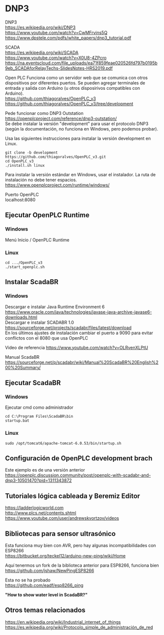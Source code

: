 # DNP3

DNP3  
https://es.wikipedia.org/wiki/DNP3  
https://www.youtube.com/watch?v=CwMFrvins5Q  
https://www.dpstele.com/pdfs/white_papers/dnp3_tutorial.pdf  

SCADA  
https://es.wikipedia.org/wiki/SCADA  
https://www.youtube.com/watch?v=X0U8-4ZPcro  
https://na.eventscloud.com/file_uploads/ea71f859feae020526fd797b0195b9eb_SCADAforRelayTechs-SlidesNotes-HRS2019.pdf  

Open PLC 
Funciona como un servidor web que se comunica con otros dispositivos por diferentes puertos. Se pueden agregar terminales de entrada y salida con Arduino (u otros disposirivos compatibles con Arduino).  
https://github.com/thiagoralves/OpenPLC_v3  
https://github.com/thiagoralves/OpenPLC_v3/tree/development  

Pede funcionar como DNP3 Outstation  
https://openplcproject.com/reference/dnp3-outstation/  
Se debe instalar la versión "development" para usar el protocolo DNP3
(según la documentación, no funciona en Windows, pero podemos probar).

Usa las siguientes instrucciones para instalar la versión development en Linux.  
```
git clone -b development https://github.com/thiagoralves/OpenPLC_v3.git
cd OpenPLC_v3
./install.sh linux
```

Para instalar la versión estándar en Windows, usar el instalador.
La ruta de instalación no debe tener espacios.  
https://www.openplcproject.com/runtime/windows/

Puerto OpenPLC  
localhost:8080  

## Ejecutar OpenPLC Runtime
### Windows
Menú Inicio / OpenPLC Runtime  

### Linux
```
cd .../OpenPLC_v3
./start_openplc.sh
```

## Instalar ScadaBR  
### Windows  
Descargar e instalar Java Runtime Environment 6  
https://www.oracle.com/java/technologies/javase-java-archive-javase6-downloads.html  
Descargar e instalar SCADABR 1.0  
https://sourceforge.net/projects/scadabr/files/latest/download  
En los últimos ajustes de instalación cambiar el puerto a 9090 para evitar conflictos con el 8080 que usa OpenPLC  

Video de referencia
https://www.youtube.com/watch?v=OLRvenXLPtU  

Manual ScadaBR  
https://sourceforge.net/p/scadabr/wiki/Manual%20ScadaBR%20English%200%20Summary/  

## Ejecutar ScadaBR
### Windows
Ejecutar cmd como administrador  
```
cd C:\Program Files\ScadaBR\bin
startup.bat
```   

### Linux
```
sudo /opt/tomcat6/apache-tomcat-6.0.53/bin/startup.sh
```
## Configuración de OpenPLC development brach 
Este ejemplo es de una versión anterior  
https://openplc.discussion.community/post/openplc-with-scadabr-and-dnp3-10501470?pid=1311343872  

## Tutoriales lógica cableada y Beremiz Editor
https://ladderlogicworld.com  
http://www.plcs.net/contents.shtml  
https://www.youtube.com/user/andrewskvortzov/videos  

## Bibliotecas para sensor ultrasónico  
Esta funciona muy bien con AVR, pero hay algunas incompatibilidades con ESP8266  
https://bitbucket.org/teckel12/arduino-new-ping/wiki/Home  

Aquí tenermos un fork de la biblioteca anterior para ESP8266, funciona bien  
https://github.com/jshaw/NewPingESP8266  

Esta no se ha probado  
https://github.com/eadf/esp8266_ping  

**"How to show water level in ScadaBR?"**  

## Otros temas relacionados
https://en.wikipedia.org/wiki/Industrial_internet_of_things  
https://es.wikipedia.org/wiki/Protocolo_simple_de_administración_de_red  
